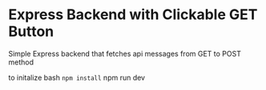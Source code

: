 # Express Backend with Clickable GET Button

Simple Express backend that fetches api messages from GET to POST method

to initalize bash 
  ` npm install
  ` npm run dev
